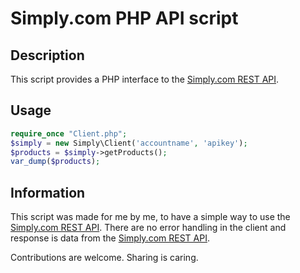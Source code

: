 # Simply.com PHP API script #

## Description ##

This script provides a PHP interface to the [Simply.com REST API](https://www.simply.com/docs/api).

## Usage  ##

```php
require_once "Client.php";
$simply = new Simply\Client('accountname', 'apikey');
$products = $simply->getProducts();
var_dump($products);
```


## Information ##

This script was made for me by me, to have a simple way to use the [Simply.com REST API](https://www.simply.com/docs/api). There are no error handling in the client and response is data from the [Simply.com REST API](https://www.simply.com/docs/api).

Contributions are welcome. Sharing is caring.
